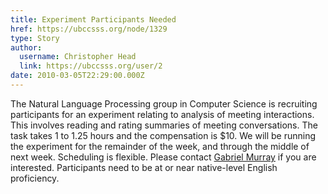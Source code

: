 ```yaml
---
title: Experiment Participants Needed 
href: https://ubccsss.org/node/1329
type: Story
author:
  username: Christopher Head
  link: https://ubccsss.org/user/2
date: 2010-03-05T22:29:00.000Z
---
```


<div class="field field-name-body field-type-text-with-summary field-label-hidden"><div class="field-items"><div class="field-item even"><p>The Natural Language Processing group in Computer Science is recruiting participants for an experiment relating to analysis of meeting interactions. This involves reading and rating summaries of meeting conversations. The task takes 1 to 1.25 hours and the compensation is $10. We will be running the experiment for the remainder of the week, and through the middle of next week. Scheduling is flexible. Please contact <a href="/cdn-cgi/l/email-protection#781f191a0a111d1415381b0b560d1a1b561b19">Gabriel Murray</a> if you are interested. Participants need to be at or near native-level English proficiency.</p>
</div></div></div>    <footer>
          </footer>